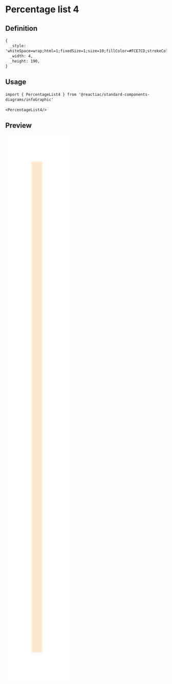 # Percentage list 4

## Definition

```
{
  _style: 'whiteSpace=wrap;html=1;fixedSize=1;size=10;fillColor=#FCE7CD;strokeColor=none;',
  _width: 4,
  _height: 190,
}
```

## Usage

```
import { PercentageList4 } from '@reactiac/standard-components-diagrams/infoGraphic'

<PercentageList4/>
```

## Preview

<img src="./percentage-list-4.png" width="200"/>
